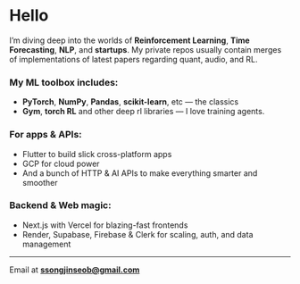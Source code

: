 # Hello

I’m diving deep into the worlds of **Reinforcement Learning**, **Time Forecasting**, **NLP**, and **startups**.
My private repos usually contain merges of implementations of latest papers regarding quant, audio, and RL.

### My ML toolbox includes:
- **PyTorch**, **NumPy**, **Pandas**, **scikit-learn**, etc — the classics  
- **Gym**, **torch RL** and other deep rl libraries —  I love training agents.

### For apps & APIs:
- Flutter to build slick cross-platform apps  
- GCP for cloud power 
- And a bunch of HTTP & AI APIs to make everything smarter and smoother

### Backend & Web magic:
- Next.js with Vercel for blazing-fast frontends  
- Render, Supabase, Firebase & Clerk for scaling, auth, and data management

---

Email at **ssongjinseob@gmail.com**
